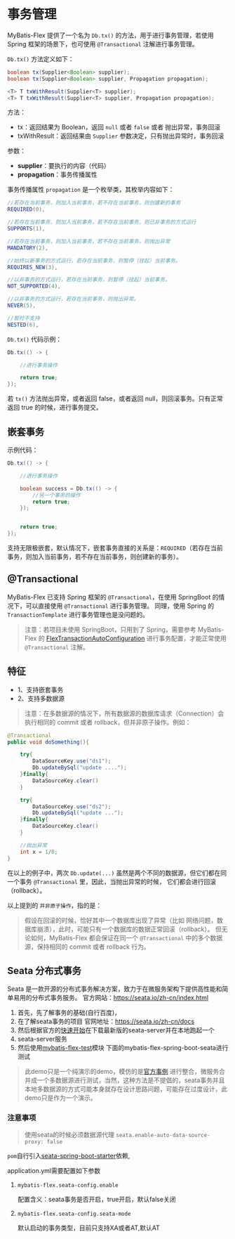 # 事务管理

MyBatis-Flex 提供了一个名为 `Db.tx()` 的方法<Badge type="tip" text="^1.0.6" />，用于进行事务管理，若使用 Spring 框架的场景下，也可使用 `@Transactional` 注解进行事务管理。

`Db.tx()` 方法定义如下：

```java
boolean tx(Supplier<Boolean> supplier);
boolean tx(Supplier<Boolean> supplier, Propagation propagation);

<T> T txWithResult(Supplier<T> supplier);
<T> T txWithResult(Supplier<T> supplier, Propagation propagation);
```
方法：
- tx：返回结果为 Boolean，返回 `null` 或者 `false` 或者 抛出异常，事务回滚
- txWithResult：返回结果由 `Supplier` 参数决定，只有抛出异常时，事务回滚

参数：
- **supplier**：要执行的内容（代码）
- **propagation**：事务传播属性

事务传播属性 `propagation` 是一个枚举类，其枚举内容如下：

```java
//若存在当前事务，则加入当前事务，若不存在当前事务，则创建新的事务
REQUIRED(0),

//若存在当前事务，则加入当前事务，若不存在当前事务，则已非事务的方式运行
SUPPORTS(1),

//若存在当前事务，则加入当前事务，若不存在当前事务，则抛出异常
MANDATORY(2),

//始终以新事务的方式运行，若存在当前事务，则暂停（挂起）当前事务。
REQUIRES_NEW(3),

//以非事务的方式运行，若存在当前事务，则暂停（挂起）当前事务。
NOT_SUPPORTED(4),

//以非事务的方式运行，若存在当前事务，则抛出异常。
NEVER(5),

//暂时不支持
NESTED(6),
```

`Db.tx()` 代码示例：

```java
Db.tx(() -> {

    //进行事务操作

    return true;
});
```

若 `tx()` 方法抛出异常，或者返回 false，或者返回 null，则回滚事务。只有正常返回 true 的时候，进行事务提交。


## 嵌套事务

示例代码：

```java
Db.tx(() -> {

    //进行事务操作

    boolean success = Db.tx(() -> {
        //另一个事务的操作
        return true;
    });


    return true;
});
```

支持无限极嵌套，默认情况下，嵌套事务直接的关系是：`REQUIRED`（若存在当前事务，则加入当前事务，若不存在当前事务，则创建新的事务）。

## @Transactional

MyBatis-Flex 已支持 Spring 框架的 `@Transactional`，在使用 SpringBoot 的情况下，可以直接使用 `@Transactional` 进行事务管理。
同理，使用 Spring 的 `TransactionTemplate` 进行事务管理也是没问题的。

> 注意：若项目未使用 SpringBoot，只用到了 Spring，需要参考 MyBatis-Flex 的 [FlexTransactionAutoConfiguration](https://gitee.com/mybatis-flex/mybatis-flex/blob/main/mybatis-flex-spring-boot-starter/src/main/java/com/mybatisflex/spring/boot/FlexTransactionAutoConfiguration.java)
> 进行事务配置，才能正常使用 `@Transactional` 注解。

## 特征

- 1、支持嵌套事务
- 2、支持多数据源

> 注意：在多数据源的情况下，所有数据源的数据库请求（Connection）会执行相同的 commit 或者 rollback，但并非原子操作。例如：

```java
@Transactional
public void doSomething(){

    try{
        DataSourceKey.use("ds1");
        Db.updateBySql("update ....");
    }finally{
        DataSourceKey.clear()
    }

    try{
        DataSourceKey.use("ds2");
        Db.updateBySql("update ...");
    }finally{
        DataSourceKey.clear()
    }

    //抛出异常
    int x = 1/0;
}
```

在以上的例子中，两次 `Db.update(...)` 虽然是两个不同的数据源，但它们都在同一个事务 `@Transactional` 里，因此，当抛出异常的时候，
它们都会进行回滚（rollback）。

以上提到的 `并非原子操作`，指的是：

>假设在回滚的时候，恰好其中一个数据库出现了异常（比如 网络问题，数据库崩溃），此时，可能只有一个数据库的数据正常回滚（rollback）。
> 但无论如何，MyBatis-Flex 都会保证在同一个 `@Transactional` 中的多个数据源，保持相同的 commit 或者 rollback 行为。

## Seata 分布式事务

Seata 是一款开源的分布式事务解决方案，致力于在微服务架构下提供高性能和简单易用的分布式事务服务。
官方网站：https://seata.io/zh-cn/index.html

1. 首先，先了解事务的基础(自行百度)，
2. 在了解seata事务的项目 官网地址：https://seata.io/zh-cn/docs
3. 然后根据官方的[快速开始](https://seata.io/zh-cn/docs/user/quickstart.html)在下载最新版的seata-server并在本地跑起一个
4. seata-server服务
5. 然后使用[mybatis-flex-test](https://gitee.com/mybatis-flex/mybatis-flex/tree/main/mybatis-flex-test)模块 下面的mybatis-flex-spring-boot-seata进行测试
>此demo只是一个纯演示的demo，模仿的是[官方事例](https://github.com/seata/seata-samples/tree/master/springboot-mybatis)
进行整合，微服务合并成一个多数据源进行测试，当然，这种方法是不提倡的，seata事务并且本地多数据源的方式可能本身就存在设计思路问题，可能存在过度设计，此demo只是作为一个演示。
### 注意事项
>使用seata的时候必须数据源代理
`seata.enable-auto-data-source-proxy: false`

`pom`自行引入[seata-spring-boot-starter](https://mvnrepository.com/artifact/io.seata/seata-spring-boot-starter)依赖,

application.yml需要配置如下参数
1. `mybatis-flex.seata-config.enable`

    配置含义：seata事务是否开启，true开启，默认false关闭
2. `mybatis-flex.seata-config.seata-mode`

    默认启动的事务类型，目前只支持XA或者AT,默认AT
